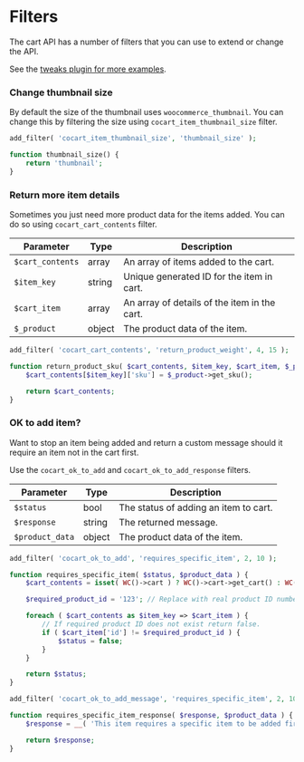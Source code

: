 # Filters #

The cart API has a number of filters that you can use to extend or change the API.

See the [tweaks plugin for more examples](https://github.com/co-cart/co-cart-tweaks).

### Change thumbnail size ###

By default the size of the thumbnail uses `woocommerce_thumbnail`. You can change this by filtering the size using `cocart_item_thumbnail_size` filter.

```php
add_filter( 'cocart_item_thumbnail_size', 'thumbnail_size' );

function thumbnail_size() {
    return 'thumbnail';
}
```

### Return more item details ###

Sometimes you just need more product data for the items added. You can do so using `cocart_cart_contents` filter.

| Parameter | Type | Description |
| ------------ | -------------- | ------------ |
| `$cart_contents` | array | An array of items added to the cart. |
| `$item_key` | string | Unique generated ID for the item in cart. |
| `$cart_item` | array | An array of details of the item in the cart. |
| `$_product` | object | The product data of the item. |

```php
add_filter( 'cocart_cart_contents', 'return_product_weight', 4, 15 );

function return_product_sku( $cart_contents, $item_key, $cart_item, $_product ) {
    $cart_contents[$item_key]['sku'] = $_product->get_sku();

    return $cart_contents;
}
```

### OK to add item? ###

Want to stop an item being added and return a custom message should it require an item not in the cart first.

Use the `cocart_ok_to_add` and `cocart_ok_to_add_response` filters.

| Parameter | Type | Description |
| ------------ | -------------- | ------------ |
| `$status` | bool | The status of adding an item to cart. |
| `$response` | string | The returned message. |
| `$product_data` | object | The product data of the item. |

```php
add_filter( 'cocart_ok_to_add', 'requires_specific_item', 2, 10 );

function requires_specific_item( $status, $product_data ) {
    $cart_contents = isset( WC()->cart ) ? WC()->cart->get_cart() : WC()->session->cart;

    $required_product_id = '123'; // Replace with real product ID number.

    foreach ( $cart_contents as $item_key => $cart_item ) { 
        // If required product ID does not exist return false.
        if ( $cart_item['id'] != $required_product_id ) {
            $status = false;
        }
    }

    return $status;
}
```

```php
add_filter( 'cocart_ok_to_add_message', 'requires_specific_item', 2, 10 );

function requires_specific_item_response( $response, $product_data ) {
    $response = __( 'This item requires a specific item to be added first to the cart.' );

    return $response;
}
```
